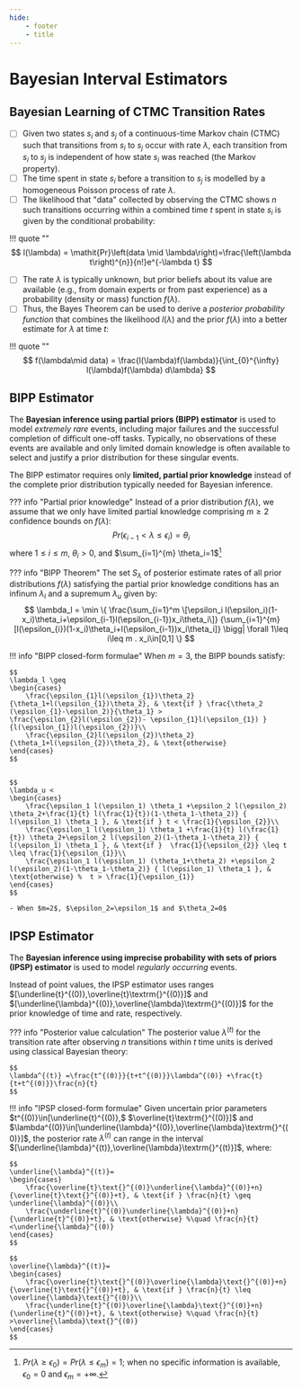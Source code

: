 ```yaml
---
hide:
    - footer
    - title
---
```


# **Bayesian Interval Estimators**


## **Bayesian Learning of CTMC Transition Rates**

-  [ ] Given two states $s_i$ and $s_j$ of a continuous-time Markov chain (CTMC) such that transitions from $s_i$ to $s_j$ occur with rate $\lambda$, each transition from $s_i$ to $s_j$ is independent of how state $s_i$ was reached (the Markov property). 
-  [ ] The time spent in state $s_i$ before a transition to $s_j$ is modelled by a homogeneous Poisson process of rate $\lambda$. 
-  [ ] The likelihood that "data" collected by observing the CTMC shows $n$ such transitions occurring within a combined time $t$ spent in state $s_i$ is given by the conditional probability:

!!! quote ""
    $$
    l(\lambda) = \mathit{Pr}\left(data \mid \lambda\right)=\frac{\left(\lambda t\right)^{n}}{n!}e^{-\lambda t}
    $$


- [ ] The rate $\lambda$ is typically unknown, but prior beliefs about its value are available (e.g., from domain experts or from past experience) as a probability (density or mass) function $f(\lambda)$. 
- [ ]  Thus, the Bayes Theorem can be used to derive a _posterior probability function_ that combines the likelihood $l(\lambda)$ and the prior $f(\lambda)$ into a better estimate for $\lambda$ at time $t$:

!!! quote ""
    $$
    f(\lambda\mid data) = \frac{l(\lambda)f(\lambda)}{\int_{0}^{\infty} l(\lambda)f(\lambda) d\lambda}
    $$




## **BIPP Estimator**

The **Bayesian inference using partial priors (BIPP) estimator** is used to model _extremely rare_ events, including major failures and the successful completion of difficult one-off tasks.
Typically, no observations of these events are available and only limited domain knowledge is often available to select and justify a prior distribution for these singular events. 

The BIPP estimator requires only **limited, partial prior knowledge** instead of the complete prior distribution typically needed for Bayesian inference. 
<!-- BIPP provides bounded posterior estimates that are robust in the sense that the ground truth rate values are within the estimated intervals. -->


??? info "Partial prior knowledge"
    Instead of a prior distribution $f(\lambda)$, we assume that we only have limited partial knowledge comprising $m\geq 2$ confidence bounds on $f(\lambda)$:
    $$
    Pr(\epsilon_{i-1} < \lambda \leq \epsilon_i)=\theta_i 
    $$
    where $1\leq i \leq m$, $\theta_i>0$, and $\sum_{i=1}^{m} \theta_i=1$[^1]


[^1]: $Pr(\lambda\geq \epsilon_0)=Pr(\lambda\leq \epsilon_m)=1$; when no specific information is available, $\epsilon_0=0$ and $\epsilon_m=+\infty$.


??? info "BIPP Theorem"
    The set $S_\lambda$ of posterior estimate rates of all prior distributions $f(\lambda)$ satisfying the partial prior knowledge conditions has an infinum $\lambda_l$ and a supremum $\lambda_u$ given by:
    $$
    \lambda_l = \min \{ \frac{\sum_{i=1}^m \[\epsilon_i l(\epsilon_i)(1-x_i)\theta_i+\epsilon_{i-1}l(\epsilon_{i-1})x_i\theta_i\]}
    {\sum_{i=1}^{m} [l(\epsilon_{i})(1-x_i)\theta_i+l(\epsilon_{i-1})x_i\theta_i]} \bigg| \forall 1\leq i\leq m . x_i\in[0,1]
        \}
    $$


!!! info "BIPP closed-form formulae"
	When $m=3$, the BIPP bounds satisfy:

    $$
    \lambda_l \geq  
    \begin{cases}
        \frac{\epsilon_{1}l(\epsilon_{1})\theta_2}{\theta_1+l(\epsilon_{1})\theta_2}, & \text{if } \frac{\theta_2 (\epsilon_{1}-\epsilon_2)}{\theta_1} > \frac{\epsilon_{2}l(\epsilon_{2})- \epsilon_{1}l(\epsilon_{1}) }{l(\epsilon_{1})l(\epsilon_{2})}\\
        \frac{\epsilon_{2}l(\epsilon_{2})\theta_2}{\theta_1+l(\epsilon_{2})\theta_2}, & \text{otherwise}
    \end{cases}
    $$


    $$
    \lambda_u < 
    \begin{cases}
        \frac{\epsilon_1 l(\epsilon_1) \theta_1 +\epsilon_2 l(\epsilon_2) \theta_2+\frac{1}{t} l(\frac{1}{t})(1-\theta_1-\theta_2)} { l(\epsilon_1) \theta_1 }, & \text{if } t < \frac{1}{\epsilon_{2}}\\
        \frac{\epsilon_1 l(\epsilon_1) \theta_1 +\frac{1}{t} l(\frac{1}{t}) \theta_2+\epsilon_2 l(\epsilon_2)(1-\theta_1-\theta_2)} { l(\epsilon_1) \theta_1 }, & \text{if }  \frac{1}{\epsilon_{2}} \leq t \leq \frac{1}{\epsilon_{1}}\\
        \frac{\epsilon_1 l(\epsilon_1) (\theta_1+\theta_2) +\epsilon_2 l(\epsilon_2)(1-\theta_1-\theta_2)} { l(\epsilon_1) \theta_1 }, & \text{otherwise} %  t > \frac{1}{\epsilon_{1}}
    \end{cases}
    $$

    - When $m=2$, $\epsilon_2=\epsilon_1$ and $\theta_2=0$




## **IPSP Estimator**

The **Bayesian inference using imprecise probability with sets of priors (IPSP) estimator** is used to model _regularly occurring_ events. 

Instead of point values, the IPSP estimator uses ranges $[\underline{t}^{(0)},\overline{t}\textrm{}^{(0)}]$ and $[\underline{\lambda}^{(0)},\overline{\lambda}\textrm{}^{(0)}]$ for the prior knowledge of time and rate, respectively.


??? info "Posterior value calculation"
    The posterior value $\lambda^{(t)}$ for the transition rate after observing $n$ transitions within $t$ time units is derived using classical Bayesian theory:
    
    $$
    \lambda^{(t)} =\frac{t^{(0)}}{t+t^{(0)}}\lambda^{(0)} +\frac{t}{t+t^{(0)}}\frac{n}{t}
    $$

!!! info "IPSP closed-form formulae"
    Given uncertain prior parameters $t^{(0)}\in[\underline{t}^{(0)},$ $\overline{t}\textrm{}^{(0)}]$ and $\lambda^{(0)}\in[\underline{\lambda}^{(0)},\overline{\lambda}\textrm{}^{(0)}]$, the posterior rate $\lambda^{(t)}$ can range in the interval  $[\underline{\lambda}^{(t)},\overline{\lambda}\textrm{}^{(t)}]$, where:

    $$
    \underline{\lambda}^{(t)}=
    \begin{cases} 
        \frac{\overline{t}\text{}^{(0)}\underline{\lambda}^{(0)}+n}{\overline{t}\text{}^{(0)}+t}, & \text{if } \frac{n}{t} \geq \underline{\lambda}^{(0)}\\
        \frac{\underline{t}^{(0)}\underline{\lambda}^{(0)}+n}{\underline{t}^{(0)}+t}, & \text{otherwise} %\quad \frac{n}{t} <\underline{\lambda}^{(0)}
    \end{cases}
    $$

    $$
    \overline{\lambda}^{(t)}=
    \begin{cases} 
        \frac{\overline{t}\text{}^{(0)}\overline{\lambda}\text{}^{(0)}+n}{\overline{t}\text{}^{(0)}+t}, & \text{if } \frac{n}{t} \leq \overline{\lambda}\text{}^{(0)}\\
        \frac{\underline{t}^{(0)}\overline{\lambda}\text{}^{(0)}+n}{\underline{t}^{(0)}+t}, & \text{otherwise} %\quad \frac{n}{t} >\overline{\lambda}\text{}^{(0)}
    \end{cases}
    $$